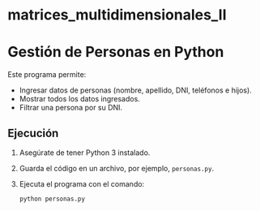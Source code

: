 # matrices_multidimensionales_II

# Gestión de Personas en Python

Este programa permite:

- Ingresar datos de personas (nombre, apellido, DNI, teléfonos e hijos).
- Mostrar todos los datos ingresados.
- Filtrar una persona por su DNI.

## Ejecución

1. Asegúrate de tener Python 3 instalado.
2. Guarda el código en un archivo, por ejemplo, `personas.py`.
3. Ejecuta el programa con el comando:

   ```bash
   python personas.py
